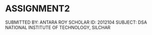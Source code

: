 # ASSIGNMENT2

SUBMITTED BY: ANTARA ROY
SCHOLAR ID: 2012104
SUBJECT: DSA
NATIONAL INSTITUTE OF TECHNOLOGY, SILCHAR

